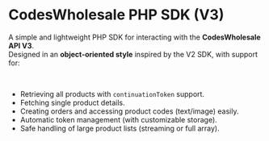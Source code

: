 # CodesWholesale PHP SDK (V3)

A simple and lightweight PHP SDK for interacting with the **CodesWholesale API V3**.  
Designed in an **object-oriented style** inspired by the V2 SDK, with support for:

</br>

- Retrieving all products with `continuationToken` support.
- Fetching single product details.
- Creating orders and accessing product codes (text/image) easily.
- Automatic token management (with customizable storage).
- Safe handling of large product lists (streaming or full array).
